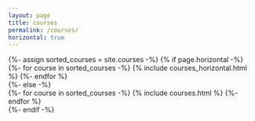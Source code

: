 ```yaml
---
layout: page
title: courses
permalink: /courses/
horizontal: true
---
```


<!-- pages/courses.md -->
<div class="courses">
<!-- Display courses without categories -->
{%- assign sorted_courses = site.courses -%}
<!-- Generate cards for each course -->
{% if page.horizontal -%}
<div class="container">
  <div class="row row-cols-2">
  {%- for course in sorted_courses -%}
    {% include courses_horizontal.html %}
  {%- endfor %}
  </div>
</div>
{%- else -%}
<div class="grid">
  {%- for course in sorted_courses -%}
    {% include courses.html %}
  {%- endfor %}
</div>
{%- endif -%}
</div>